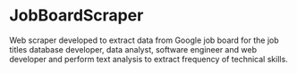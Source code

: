 # JobBoardScraper
Web scraper developed to extract data from Google job board for the job titles database developer, data analyst, software engineer and web developer and perform text analysis to extract frequency of technical skills.
